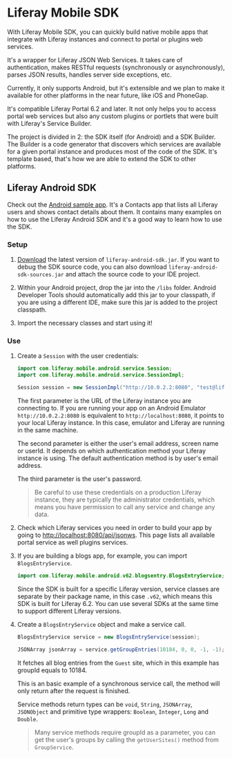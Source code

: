 # Liferay Mobile SDK

With Liferay Mobile SDK, you can quickly build native mobile apps that integrate with Liferay instances and connect to portal or plugins web services.

It's a wrapper for Liferay JSON Web Services. It takes care of authentication, makes RESTful requests (synchronously or asynchronously), parses JSON results, handles server side exceptions, etc.

Currently, it only supports Android, but it's extensible and we plan to make it available for other platforms in the near future, like iOS and PhoneGap.

It's compatible Liferay Portal 6.2 and later. It not only helps you to access portal web services but also any custom plugins or portlets that were built with Liferay's Service Builder.

The project is divided in 2: the SDK itself (for Android) and a SDK Builder. The Builder is a code generator that discovers which services are available for a given portal instance and produces most of the code of the SDK. It's template based, that's how we are able to extend the SDK to other platforms.


## Liferay Android SDK

Check out the [Android sample app](https://github.com/brunofarache/liferay-mobile-sdk-sample-android). It's a Contacts app that lists all Liferay users and shows contact details about them. It contains many examples on how to use the Liferay Android SDK and it's a good way to learn how to use the SDK.

### Setup

1. [Download](https://github.com/brunofarache/liferay-mobile-sdk/releases/) the latest version of `liferay-android-sdk.jar`. If you want to debug the SDK source code, you can also download `liferay-android-sdk-sources.jar` and attach the source code to your IDE project.

2. Within your Android project, drop the jar into the `/libs` folder. Android Developer Tools should automatically add this jar to your classpath, if you are using a different IDE, make sure this jar is added to the project classpath.

3. Import the necessary classes and start using it!

### Use

1. Create a `Session` with the user credentials:

	```java
	import com.liferay.mobile.android.service.Session;
	import com.liferay.mobile.android.service.SessionImpl;
	
	Session session = new SessionImpl("http://10.0.2.2:8080", "test@liferay.com", "test");
	```

	The first parameter is the URL of the Liferay instance you are connecting to. If you are running your app on an Android Emulator `http://10.0.2.2:8080` is equivalent to `http://localhost:8080`, it points to your local Liferay instance. In this case, emulator and Liferay are running in the same machine.

	The second parameter is either the user's email address, screen name or userId. It depends on which authentication method your Liferay instance is using. The default authentication method is by user's email address.

	The third parameter is the user's password.

	> Be careful to use these credentials on a production Liferay instance, they are typically the administrator credentials, which means you have permission to call any service and change any data.


2. Check which Liferay services you need in order to build your app by going to [http://localhost:8080/api/jsonws](http://localhost:8080/api/jsonws). This page lists all available portal service as well plugins services.


3. If you are building a blogs app, for example, you can import `BlogsEntryService`.

	```java
	import com.liferay.mobile.android.v62.blogsentry.BlogsEntryService;
	```

	Since the SDK is built for a specific Liferay version, service classes are separate by their package name, in this case `.v62`, which means this SDK is built for Liferay 6.2. You can use several SDKs at the same time to support different Liferay versions.

4. Create a `BlogsEntryService` object and make a service call.

	```java
	BlogsEntryService service = new BlogsEntryService(session);

	JSONArray jsonArray = service.getGroupEntries(10184, 0, 0, -1, -1);
	```
	
	It fetches all blog entries from the `Guest` site, which in this example has groupId equals to 10184.
	
	This is an basic example of a synchronous service call, the method will only return after the request is finished.
	
	Service methods return types can be `void`, `String`, `JSONArray`, `JSONObject` and primitive type wrappers: `Boolean`, `Integer`, `Long` and `Double`.

	> Many service methods require groupId as a parameter, you can get the user's groups by calling the `getUserSites()` method from `GroupService`.

